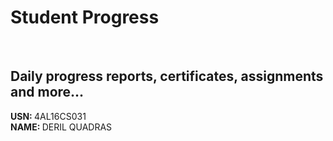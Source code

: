 # Student Progress
<br>

## Daily progress reports, certificates, assignments and more...

<b> USN: </b> 4AL16CS031    <br>
<b> NAME: </b>  DERIL QUADRAS
